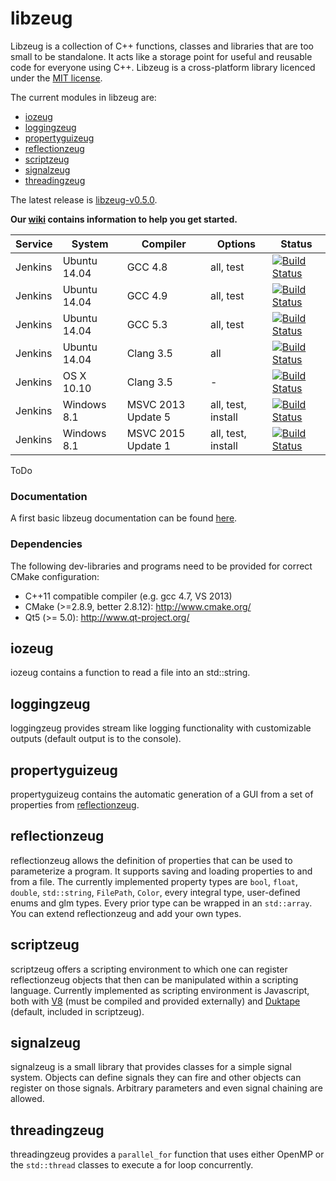 libzeug
=======

Libzeug is a collection of C++ functions, classes and libraries that are too small to be standalone.
It acts like a storage point for useful and reusable code for everyone using C++.
Libzeug is a cross-platform library licenced under the [MIT license](http://opensource.org/licenses/MIT).

The current modules in libzeug are:
 * [iozeug](#iozeug)
 * [loggingzeug](#loggingzeug)
 * [propertyguizeug](#propertyguizeug)
 * [reflectionzeug](#reflectionzeug)
 * [scriptzeug](#scriptzeug)
 * [signalzeug](#signalzeug)
 * [threadingzeug](#threadingzeug)

The latest release is [libzeug-v0.5.0](https://github.com/hpicgs/libzeug/releases/tag/v0.5.0).

__Our [wiki](https://github.com/hpicgs/libzeug/wiki) contains information to help you get started.__

| Service | System | Compiler | Options | Status |
| ------- | ------ | -------- | ------- | ------ |
| Jenkins | Ubuntu 14.04 | GCC 4.8 | all, test | [![Build Status](http://jenkins.hpi3d.de/buildStatus/icon?job=libzeug-linux-gcc4.8)](http://jenkins.hpi3d.de/job/libzeug-linux-gcc4.8)|
| Jenkins | Ubuntu 14.04 | GCC 4.9 | all, test | [![Build Status](http://jenkins.hpi3d.de/buildStatus/icon?job=libzeug-linux-gcc4.9)](http://jenkins.hpi3d.de/job/libzeug-linux-gcc4.9)|
| Jenkins | Ubuntu 14.04 | GCC 5.3 | all, test | [![Build Status](http://jenkins.hpi3d.de/buildStatus/icon?job=libzeug-linux-gcc4.9)](http://jenkins.hpi3d.de/job/libzeug-linux-gcc5.3)|
| Jenkins | Ubuntu 14.04 | Clang 3.5 | all | [![Build Status](http://jenkins.hpi3d.de/buildStatus/icon?job=libzeug-linux-clang3.5)](http://jenkins.hpi3d.de/job/libzeug-linux-clang3.5) |
| Jenkins | OS X 10.10 | Clang 3.5 | - | [![Build Status](http://jenkins.hpi3d.de/buildStatus/icon?job=libzeug-osx-clang3.5)](http://jenkins.hpi3d.de/job/libzeug-osx-clang3.5) |
| Jenkins | Windows 8.1 | MSVC 2013 Update 5 | all, test, install | [![Build Status](http://jenkins.hpi3d.de/buildStatus/icon?job=libzeug-windows-msvc2013)](http://jenkins.hpi3d.de/job/libzeug-windows-msvc2013) |
| Jenkins | Windows 8.1 | MSVC 2015 Update 1 | all, test, install | [![Build Status](http://jenkins.hpi3d.de/buildStatus/icon?job=libzeug-windows-msvc2015)](http://jenkins.hpi3d.de/job/libzeug-windows-msvc2015) |

ToDo

### Documentation

A first basic libzeug documentation can be found [here](http://costumebrother.de/libzeug).

### Dependencies

The following dev-libraries and programs need to be provided for correct CMake configuration:
* C++11 compatible compiler (e.g. gcc 4.7, VS 2013)
* CMake (>=2.8.9, better 2.8.12): http://www.cmake.org/
* Qt5 (>= 5.0): http://www.qt-project.org/

iozeug
------

iozeug contains a function to read a file into an std::string.

loggingzeug
-----------

loggingzeug provides stream like logging functionality with customizable outputs (default output is to the console).

propertyguizeug
---------------

propertyguizeug contains the automatic generation of a GUI from a set of properties from [reflectionzeug](#reflectionzeug).

reflectionzeug
------------

reflectionzeug allows the definition of properties that can be used to parameterize a program.
It supports saving and loading properties to and from a file.
The currently implemented property types are `bool`, `float`, `double`, `std::string`, `FilePath`, `Color`, every integral type, user-defined enums and glm types. Every prior type can be wrapped in an `std::array`. You can extend reflectionzeug and add your own types.

scriptzeug
----------

scriptzeug offers a scripting environment to which one can register reflectionzeug objects that then can be manipulated within a scripting language.
Currently implemented as scripting environment is Javascript, both with [V8](https://code.google.com/p/v8/) (must be compiled and provided externally) and [Duktape](http://duktape.org/) (default, included in scriptzeug).


signalzeug
----------

signalzeug is a small library that provides classes for a simple signal system.
Objects can define signals they can fire and other objects can register on those signals.
Arbitrary parameters and even signal chaining are allowed.

threadingzeug
-------------

threadingzeug provides a `parallel_for` function that uses either OpenMP or the `std::thread` classes to execute a for loop concurrently.

